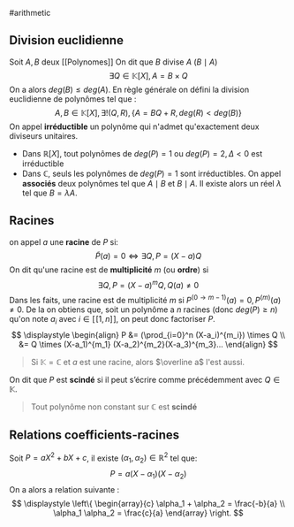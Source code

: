 #arithmetic 
## Division euclidienne
Soit $A, B$ deux [[Polynomes]]
On dit que $B$ divise $A$ ($B \mid A$)
$$
\exists Q \in \mathbb{K}[X], A = B \times Q
$$
On a alors $deg(B) \le deg(A)$. 
En règle générale on défini la division euclidienne de polynômes tel que :
$$
A,B \in \mathbb{K}[X], \exists! (Q, R), \{A= BQ +R, deg(R) < deg(B)\}
$$
On appel **irréductible** un polynôme qui n'admet qu'exactement deux diviseurs unitaires.
- Dans $\mathbb{R}[X]$, tout polynômes de $deg(P) = 1$ ou $deg(P) = 2, \Delta < 0$ est irréductible
- Dans $\mathbb{C}$, seuls les polynômes de $deg(P) = 1$ sont irréductibles. 
On appel **associés** deux polynômes tel que $A \mid B$ et $B \mid A$. Il existe alors un réel $\lambda$ tel que $B = \lambda A$.

## Racines
on appel $a$ une **racine** de $P$ si:
$$
\tilde P(a) = 0 \Leftrightarrow \exists Q, P=(X-a)Q
$$
On dit qu'une racine est de **multiplicité** $m$ (ou **ordre**) si
$$
\exists Q, P = (X-a)^m Q, Q(a) \ne 0
$$
Dans les faits, une racine est de multiplicité $m$ si $P^{(0 \to m-1)}(a) = 0, P^{(m)}(a) \ne 0$.
De la on obtiens que, soit un polynôme a $n$ racines (donc $deg(P) \ge n$) qu'on note $a_i$ avec $i \in [\![1, n]\!]$, on peut donc factoriser $P$.
$$
\displaystyle
\begin{align}
P &= (\prod_{i=0}^n (X-a_i)^{m_i}) \times Q \\
&= Q \times (X-a_1)^{m_1} (X-a_2)^{m_2}(X-a_3)^{m_3}... 
\end{align}
$$
> Si $\mathbb{K} = \mathbb{C}$ et $a$ est une racine, alors $\overline a$ l'est aussi. 

On dit que $P$ est **scindé** si il peut s’écrire comme précédemment avec $Q \in \mathbb{K}$. 
> Tout polynôme non constant sur $\mathbb{C}$ est **scindé**

## Relations coefficients-racines
Soit $P = aX^2 + bX +c$, il existe $(\alpha_1, \alpha_2) \in \mathbb{R}^2$ tel que:
$$
P = a(X - \alpha_1)(X-\alpha_2)
$$
On a alors a relation suivante :
$$
\displaystyle
\left\{ 
\begin{array}{c}
\alpha_1 + \alpha_2 = \frac{-b}{a} \\
\alpha_1 \alpha_2 = \frac{c}{a}
\end{array}
\right. 
$$

 
